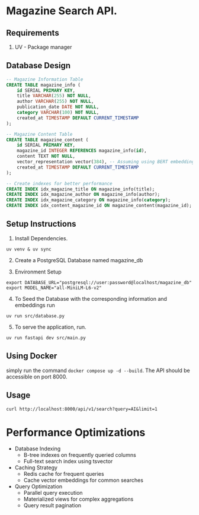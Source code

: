 # Magazine Search API.

## Requirements

1. UV - Package manager

## Database Design

```sql
-- Magazine Information Table
CREATE TABLE magazine_info (
    id SERIAL PRIMARY KEY,
    title VARCHAR(255) NOT NULL,
    author VARCHAR(255) NOT NULL,
    publication_date DATE NOT NULL,
    category VARCHAR(100) NOT NULL,
    created_at TIMESTAMP DEFAULT CURRENT_TIMESTAMP
);

-- Magazine Content Table
CREATE TABLE magazine_content (
    id SERIAL PRIMARY KEY,
    magazine_id INTEGER REFERENCES magazine_info(id),
    content TEXT NOT NULL,
    vector_representation vector(384), -- Assuming using BERT embeddings
    created_at TIMESTAMP DEFAULT CURRENT_TIMESTAMP
);

-- Create indexes for better performance
CREATE INDEX idx_magazine_title ON magazine_info(title);
CREATE INDEX idx_magazine_author ON magazine_info(author);
CREATE INDEX idx_magazine_category ON magazine_info(category);
CREATE INDEX idx_content_magazine_id ON magazine_content(magazine_id);
```

## Setup Instructions

1. Install Dependencies.

```shell
uv venv & uv sync
```
2. Create a PostgreSQL Database named magazine_db

3. Environment Setup
```.env
export DATABASE_URL="postgresql://user:password@localhost/magazine_db"
export MODEL_NAME="all-MiniLM-L6-v2"
```
4. To Seed the Database with the corresponding information and embeddings run
```shell
uv run src/database.py
```
5. To serve the application, run. 
```shell
uv run fastapi dev src/main.py
```

## Using Docker
simply run the command `docker compose up -d --build`. The API should be accessible on port 8000.

## Usage

```curl
curl http://localhost:8000/api/v1/search?query=AI&limit=1

```

# Performance Optimizations

- Database Indexing
    - B-tree indexes on frequently queried columns
    - Full-text search index using tsvector
- Caching Strategy
    - Redis cache for frequent queries
    - Cache vector embeddings for common searches
- Query Optimization
    - Parallel query execution
    - Materialized views for complex aggregations
    - Query result pagination



